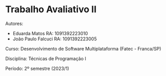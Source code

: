 # Trabalho Avaliativo II

Autores:

* Eduarda Matos		RA: 1091392223010
* João Paulo Falcuci		RA: 1091392223005

Curso: Desenvolvimento de Software Multiplataforma (Fatec - Franca/SP)

Disciplina: Técnicas de Programação I

Período: 2º semestre (2023/1)
